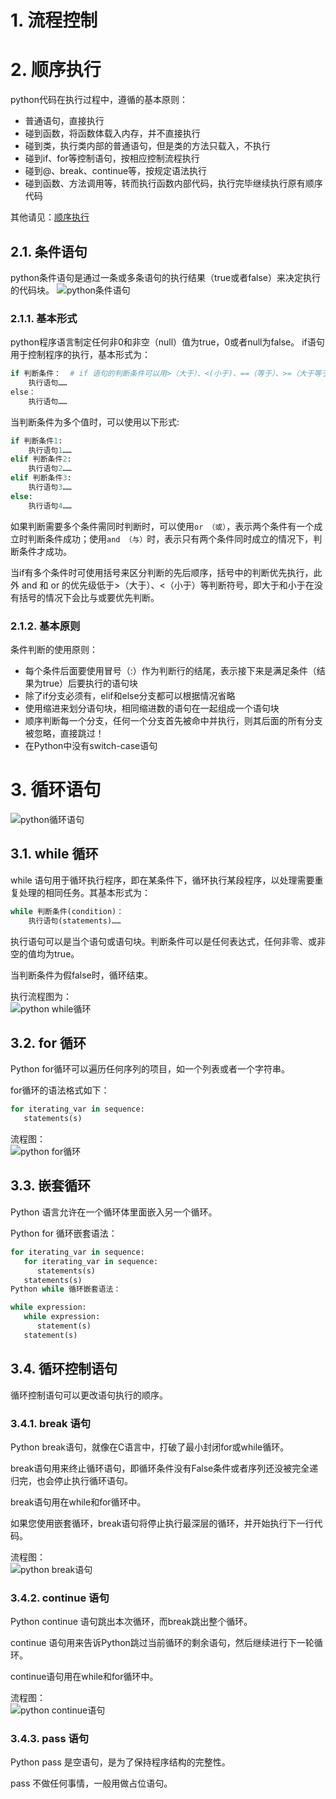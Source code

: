 # 1. 流程控制
# 2. 顺序执行
python代码在执行过程中，遵循的基本原则：
- 普通语句，直接执行
- 碰到函数，将函数体载入内存，并不直接执行
- 碰到类，执行类内部的普通语句，但是类的方法只载入，不执行
- 碰到if、for等控制语句，按相应控制流程执行
- 碰到@、break、continue等，按规定语法执行
- 碰到函数、方法调用等，转而执行函数内部代码，执行完毕继续执行原有顺序代码

其他请见：[顺序执行](https://liujiangblog.com/course/python/26)

## 2.1. 条件语句
python条件语句是通过一条或多条语句的执行结果（true或者false）来决定执行的代码块。
![python条件语句](https://www.runoob.com/wp-content/uploads/2013/11/if-condition.jpg)

### 2.1.1. 基本形式
python程序语言制定任何非0和非空（null）值为true，0或者null为false。
if语句用于控制程序的执行，基本形式为：
```python
if 判断条件：  # if 语句的判断条件可以用>（大于）、<(小于)、==（等于）、>=（大于等于）、<=（小于等于）来表示其关系。
    执行语句……
else：
    执行语句……
```

当判断条件为多个值时，可以使用以下形式:
```python
if 判断条件1:
    执行语句1……
elif 判断条件2:
    执行语句2……
elif 判断条件3:
    执行语句3……
else:
    执行语句4……
```

如果判断需要多个条件需同时判断时，可以使用`or （或）`，表示两个条件有一个成立时判断条件成功；使用`and （与）`时，表示只有两个条件同时成立的情况下，判断条件才成功。

当if有多个条件时可使用括号来区分判断的先后顺序，括号中的判断优先执行，此外 and 和 or 的优先级低于>（大于）、<（小于）等判断符号，即大于和小于在没有括号的情况下会比与或要优先判断。

### 2.1.2. 基本原则
条件判断的使用原则：
- 每个条件后面要使用冒号（:）作为判断行的结尾，表示接下来是满足条件（结果为true）后要执行的语句块
- 除了if分支必须有，elif和else分支都可以根据情况省略
- 使用缩进来划分语句块，相同缩进数的语句在一起组成一个语句块
- 顺序判断每一个分支，任何一个分支首先被命中并执行，则其后面的所有分支被忽略，直接跳过！
- 在Python中没有switch-case语句

# 3. 循环语句
![python循环语句](https://www.runoob.com/wp-content/uploads/2015/12/loop.png)

## 3.1. while 循环
while 语句用于循环执行程序，即在某条件下，循环执行某段程序，以处理需要重复处理的相同任务。其基本形式为：
```python
while 判断条件(condition)：
    执行语句(statements)……
```
执行语句可以是当个语句或语句块。判断条件可以是任何表达式，任何非零、或非空的值均为true。

当判断条件为假false时，循环结束。

执行流程图为：    
![python while循环](https://www.runoob.com/wp-content/uploads/2013/11/886A6E10-58F1-4A9B-8640-02DBEFF0EF9A.jpg)

## 3.2. for 循环
Python for循环可以遍历任何序列的项目，如一个列表或者一个字符串。

for循环的语法格式如下：
```python
for iterating_var in sequence:
   statements(s)
```

流程图：    
![python for循环](https://www.runoob.com/wp-content/uploads/2013/11/A71EC47E-BC53-4923-8F88-B027937EE2FF.jpg)

## 3.3. 嵌套循环
Python 语言允许在一个循环体里面嵌入另一个循环。

Python for 循环嵌套语法：
```python
for iterating_var in sequence:
   for iterating_var in sequence:
      statements(s)
   statements(s)
Python while 循环嵌套语法：
```
```python
while expression:
   while expression:
      statement(s)
   statement(s)
```

## 3.4. 循环控制语句
循环控制语句可以更改语句执行的顺序。

### 3.4.1. break 语句
Python break语句，就像在C语言中，打破了最小封闭for或while循环。

break语句用来终止循环语句，即循环条件没有False条件或者序列还没被完全递归完，也会停止执行循环语句。

break语句用在while和for循环中。

如果您使用嵌套循环，break语句将停止执行最深层的循环，并开始执行下一行代码。

流程图：    
![python break语句](https://www.runoob.com/wp-content/uploads/2014/09/E5A591EF-6515-4BCB-AEAA-A97ABEFC5D7D.jpg)

### 3.4.2. continue 语句
Python continue 语句跳出本次循环，而break跳出整个循环。

continue 语句用来告诉Python跳过当前循环的剩余语句，然后继续进行下一轮循环。

continue语句用在while和for循环中。

流程图：    
![python continue语句](https://www.runoob.com/wp-content/uploads/2014/09/8962A4F1-B78C-4877-B328-903366EA1470.jpg)

### 3.4.3. pass 语句
Python pass 是空语句，是为了保持程序结构的完整性。

pass 不做任何事情，一般用做占位语句。